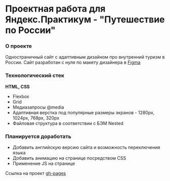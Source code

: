 # Проектная работа для Яндекс.Практикум - "Путешествие по России"

### О проекте

Одностраничный сайт с адаптивным дизайном про внутренний туризм в России. Сайт разработан с нуля по макету дизайнера в [Figma](https://www.figma.com/file/5S2WSbEFL6awjVWJ0NWL8Q/Sprint-3_-Russia-_-desktop-mobile?node-id=28503%3A0)

### Технологический стек

**HTML, CSS**

* Flexbox
* Grid
* Медиазапросы  @media
* Адаптивная верстка под популярные размеры экранов - 1280px, 1024px, 768px, 320px
* Файловая структура в соответствии с БЭМ Nested

### Планируется доработать

* Добавить английскую версию сайта и возможность переключения языка
* Добавить анимацию на странице посредством CSS
* Применение JS на странице

Ссылка на проект [gh-pages](https://www.figma.com/file/5S2WSbEFL6awjVWJ0NWL8Q/Sprint-3_-Russia-_-desktop-mobile?node-id=28503%3A0)

